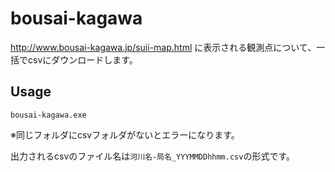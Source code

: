 # bousai-kagawa

http://www.bousai-kagawa.jp/suii-map.html
に表示される観測点について、一括でcsvにダウンロードします。

## Usage

    bousai-kagawa.exe

※同じフォルダにcsvフォルダがないとエラーになります。

出力されるcsvのファイル名は```河川名-局名_YYYMMDDhhmm.csv```の形式です。

